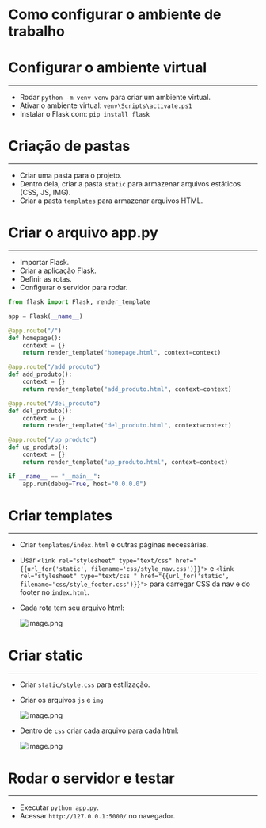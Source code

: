 # Como configurar o ambiente de trabalho

# Configurar o ambiente virtual

---

- Rodar `python -m venv venv` para criar um ambiente virtual.
- Ativar o ambiente virtual: `venv\Scripts\activate.ps1`
- Instalar o Flask com: `pip install flask`

# Criação de pastas

---

- Criar uma pasta para o projeto.
- Dentro dela, criar a pasta `static` para armazenar arquivos estáticos (CSS, JS, IMG).
- Criar a pasta `templates` para armazenar arquivos HTML.

# **Criar o arquivo app.py**

---

- Importar Flask.
- Criar a aplicação Flask.
- Definir as rotas.
- Configurar o servidor para rodar.

```python
from flask import Flask, render_template

app = Flask(__name__)

@app.route("/")
def homepage():
    context = {}
    return render_template("homepage.html", context=context)

@app.route("/add_produto")
def add_produto():
    context = {}
    return render_template("add_produto.html", context=context)

@app.route("/del_produto")
def del_produto():
    context = {}
    return render_template("del_produto.html", context=context)

@app.route("/up_produto")
def up_produto():
    context = {}
    return render_template("up_produto.html", context=context)

if __name__ == "__main__":
    app.run(debug=True, host="0.0.0.0")
```

# **Criar templates**

---

- Criar `templates/index.html` e outras páginas necessárias.
- Usar `<link rel="stylesheet" type="text/css" href="{{url_for('static', filename='css/style_nav.css')}}">` e `<link rel="stylesheet" type="text/css " href="{{url_for('static', filename='css/style_footer.css')}}">` para carregar CSS da nav e do footer no `index.html`.
- Cada rota tem seu arquivo html:
    
    ![image.png](attachment:86382653-6a0a-494a-9440-7268985c6db7:image.png)
    

# Criar static

---

- Criar `static/style.css` para estilização.
- Criar os arquivos `js` e `img`
    
    ![image.png](attachment:13bdc7be-c664-441f-afa1-3ac13069dd48:image.png)
    
- Dentro de `css` criar cada arquivo para cada html:
    
    ![image.png](attachment:ffd8870e-58b1-4a0d-94d1-73a96d930a83:image.png)
    

# Rodar o servidor e testar

---

- Executar `python app.py`.
- Acessar `http://127.0.0.1:5000/` no navegador.
